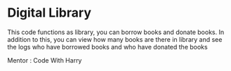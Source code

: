 # Digital Library
This code functions as library, you can borrow books and donate books. In addition to this, you can view how many books are there in library and see the logs who have borrowed books and who have donated the books

Mentor : Code With Harry
